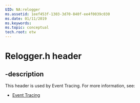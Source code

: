 ```yaml
---
UID: NA:relogger
ms.assetid: 1eef453f-1303-3d70-840f-ee4f0039c030
ms.date: 01/11/2019
ms.keywords: 
ms.topic: conceptual
tech.root: etw
---
```


# Relogger.h header


## -description


This header is used by Event Tracing. For more information, see:

- [Event Tracing](../_etw/index.md)


